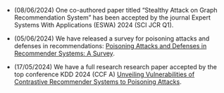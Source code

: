 - (08/06/2024) One co-authored paper titled “Stealthy Attack on Graph Recommendation System” has been accepted by the journal Expert Systems With Applications (ESWA) 2024 (SCI JCR Q1).

- (05/06/2024) We have released a survey for poisoning attacks and defenses in recommendations: [Poisoning Attacks and Defenses in Recommender Systems: A Survey](https://arxiv.org/abs/2406.01022).

- (17/05/2024) We have a full research research paper accepted by the top conference KDD 2024 (CCF A) [Unveiling Vulnerabilities of Contrastive Recommender Systems to Poisoning Attacks](https://arxiv.org/abs/2311.18244). 
